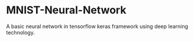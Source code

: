 # MNIST-Neural-Network
A basic neural network in tensorflow keras framework using deep learning technology.
